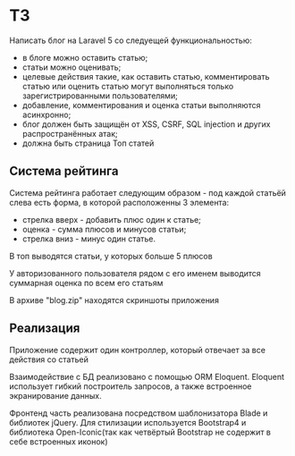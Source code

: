 <h1>ТЗ</h1>
<p>Написать блог на Laravel 5 со следуeщей функциональностью:</p>
<ul>
    <li>в блоге можно оставить статью;</li>
    <li>статьи можно оценивать;</li>
    <li>целевые действия такие, как оставить статью, комментировать статью или оценить статью могут выполняться только зарегистрированными пользователями;</li>
    <li>добавление, комментирования и оценка статьи выполняются асинхронно;</li>
    <li>блог должен быть защищён от XSS, CSRF, SQL injection и других распространённых атак;</li>
    <li>должна быть страница Топ статей</li>
</ul>
<h2>Система рейтинга</h2>
<p>Система рейтинга работает следующим образом - под каждой статьёй слева есть форма, в которой расположенны 3 элемента:</p>
<ul>
    <li>стрелка вверх - добавить плюс один к статье;</li>
    <li>оценка - сумма плюсов и минусов статьи;</li>
    <li>стрелка вниз - минус один статье.</li>
</ul>
<p>В топ выводятся статьи, у которых больше 5 плюсов</p>
<p>У авторизованного пользователя рядом с его именем выводится суммарная оценка по всем его статьям</p>
<p>В архиве "blog.zip" находятся скриншоты приложения</p>
<h2>Реализация</h2>
<p>Приложение содержит один контроллер, который отвечает за все действия со статьей</p>
<p>Взаимодействие с БД реализовано с помощью ORM Eloquent. Eloquent использует гибкий построитель запросов, а также встроенное экранирование данных.</p>
<p>Фронтенд часть реализована посредством шаблонизатора Blade и библиотек jQuery. Для стилизации используется Bootstrap4 и библиотека Open-Iconic(так как четвёртый Bootstrap не содержит в себе встроенных иконок)</p>
